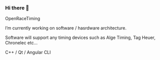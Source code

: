### Hi there 👋

OpenRaceTiming

I’m currently working on software / hasrdware architecture.

Software will support any timing devices such as Alge Timing, Tag Heuer, Chronelec etc...

C++ / Qt / Angular CLI

<!--
**OpenRaceTiming/OpenRaceTiming** is a ✨ _special_ ✨ repository because its `README.md` (this file) appears on your GitHub profile.

Here are some ideas to get you started:

- 🔭 I’m currently working on ...
- 🌱 I’m currently learning ...
- 👯 I’m looking to collaborate on ...
- 🤔 I’m looking for help with ...
- 💬 Ask me about ...
- 📫 How to reach me: ...
- 😄 Pronouns: ...
- ⚡ Fun fact: ...
-->
